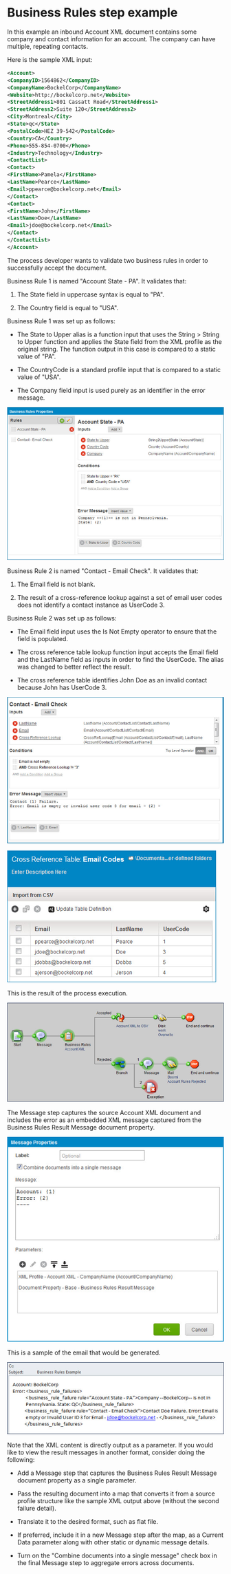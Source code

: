 # Business Rules step example

<head>
  <meta name="guidename" content="Integration"/>
  <meta name="context" content="GUID-41f27424-482a-4cb4-b84b-5a9e3dd8ff9e"/>
</head>


In this example an inbound Account XML document contains some company and contact information for an account. The company can have multiple, repeating contacts.

Here is the sample XML input:

```xml
<Account>
<CompanyID>1564862</CompanyID>
<CompanyName>BockelCorp</CompanyName>
<Website>http://bockelcorp.net</Website>
<StreetAddress1>801 Cassatt Road</StreetAddress1>
<StreetAddress2>Suite 120</StreetAddress2>
<City>Montreal</City>
<State>qc</State>
<PostalCode>HEZ 39-542</PostalCode>
<Country>CA</Country>
<Phone>555-854-0700</Phone>
<Industry>Technology</Industry>
<ContactList>
<Contact>
<FirstName>Pamela</FirstName>
<LastName>Pearce</LastName>
<Email>ppearce@bockelcorp.net</Email>
</Contact>
<Contact>
<FirstName>John</FirstName>
<LastName>Doe</LastName>
<Email>jdoe@bockelcorp.net</Email>
</Contact>
</ContactList>
</Account>
```

The process developer wants to validate two business rules in order to successfully accept the document.

Business Rule 1 is named "Account State - PA". It validates that:

1.  The State field in uppercase syntax is equal to "PA".

2.  The Country field is equal to "USA".


Business Rule 1 was set up as follows:

-   The State to Upper alias is a function input that uses the String \> String to Upper function and applies the State field from the XML profile as the original string. The function output in this case is compared to a static value of "PA".

-   The CountryCode is a standard profile input that is compared to a static value of "USA".

-   The Company field input is used purely as an identifier in the error message.


![Business Rule 1 setup in the Business Rule Properties dialog](../Images/build-db-business-rules-example-account.jpg)

Business Rule 2 is named "Contact - Email Check". It validates that:

1.  The Email field is not blank.

2.  The result of a cross-reference lookup against a set of email user codes does not identify a contact instance as UserCode 3.


Business Rule 2 was set up as follows:

-   The Email field input uses the Is Not Empty operator to ensure that the field is populated.

-   The cross reference table lookup function input accepts the Email field and the LastName field as inputs in order to find the UserCode. The alias was changed to better reflect the result.

-   The cross reference table identifies John Doe as an invalid contact because John has UserCode 3.


![Business Rule 2 setup in the Business Rule Properties dialog](../Images/build-db-business-rules-example-contact.jpg)

![Cross Reference Table component referenced in Business Rule 2](../Images/build-ps-cross-reference-table-email.jpg)

This is the result of the process execution.

![Process canvas image showing the result of the execution in Test mode](../Images/process-dg-business-rules_bb541f21-37bc-4046-a66b-7a4f414e9b91.jpg)

The Message step captures the source Account XML document and includes the error as an embedded XML message captured from the Business Rules Result Message document property.

![Message Properties dialog](../Images/build-db-message-properties-business-rules.jpg)

This is a sample of the email that would be generated.

![Sample generated email](../Images/other-dg-email-business-rules-example_8cf2e134-1021-4501-9990-1e579600f042.jpg)

Note that the XML content is directly output as a parameter. If you would like to view the result messages in another format, consider doing the following:

-   Add a Message step that captures the Business Rules Result Message document property as a single parameter.

-   Pass the resulting document into a map that converts it from a source profile structure like the sample XML output above \(without the second failure detail\).

-   Translate it to the desired format, such as flat file.

-   If preferred, include it in a new Message step after the map, as a Current Data parameter along with other static or dynamic message details.

-   Turn on the "Combine documents into a single message" check box in the final Message step to aggregate errors across documents.